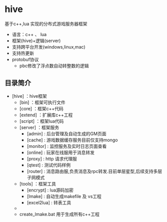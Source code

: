 # hive
基于c++,lua 实现的分布式游戏服务器框架

* 语言：c++ 、 lua
* 框架(hive)+逻辑(server)
* 支持跨平台开发(windows,linux,mac)
* 支持热更新
* protobuf协议
    - pbc修改了浮点数自动转整数的逻辑

## 目录简介

- [hive] ：hive框架
  - [bin] ：框架可执行文件
  - [core] ：框架c++代码
  - [extend] ：扩展库c++工程
  - [script] ：框架lua代码
  - [server] ：框架服务
    - [admin] : 后台管理及自动生成的GM页面
    - [cache] : 游戏数据缓存服务目前仅支持mongo
    - [monitor] : 监控服务及实时日志页面查看
    - [online] : 玩家在线服用于消息转发
    - [proxy] : http 请求代理服
    - [qtest] : 测试代码样例
    - [router] : 消息路由服,负责消息及rpc转发.目前单层星型,后续支持多层子网模式
  - [tools] ：框架工具
    - [encrypt] : lua源码加密
    - [lmake] : 自动生成makefile 及 vs工程
    - [excel2lua] : 转表工具
  - [proto]: proto协议
  - create_lmake.bat 用于生成所有c++工程
  
